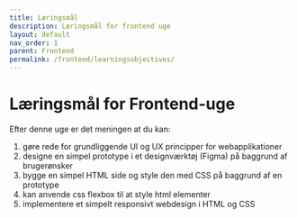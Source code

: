 ```yaml
---
title: Læringsmål
description: Læringsmål for frontend uge
layout: default
nav_order: 1
parent: Frontend
permalink: /frontend/learningsobjectives/
---
```


# Læringsmål for Frontend-uge

Efter denne uge er det meningen at du kan:

1. gøre rede for grundliggende UI og UX principper for webapplikationer
2. designe en simpel prototype i et designværktøj (Figma) på baggrund af brugerønsker
3. bygge en simpel HTML side og style den med CSS på baggrund af en prototype
4. kan anvende css flexbox til at style html elementer
5. implementere et simpelt responsivt webdesign i HTML og CSS
